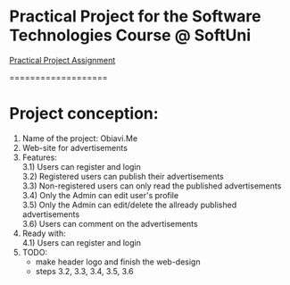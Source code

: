 <h1>Practical Project for the Software Technologies Course @ SoftUni</h1>

<a href="https://softuni.bg/downloads/svn/soft-tech/May-2016/Software-Technologies-June-2016/0.%20Software-Technologies-Course-Overview/0.%20Software-Technologies-Practical-Project-Assignment.docx">Practical Project Assignment</a>

===================

Project conception:
===================
1) Name of the project: Obiavi.Me<br/>
2) Web-site for advertisements<br/>
3) Features:<br/>
	3.1) Users can register and login<br/>
	3.2) Registered users can publish their advertisements<br/>
	3.3) Non-registered users can only read the published advertisements<br/>
	3.4) Only the Admin can edit user's profile<br/>
	3.5) Only the Admin can edit/delete the allready published advertisements<br/>
	3.6) Users can comment on the advertisements<br/>
4) Ready with:<br/>
	4.1) Users can register and login<br/>
5) TODO:<br/>
	- make header logo and finish the web-design<br/>
	- steps 3.2, 3.3, 3.4, 3.5, 3.6<br/>
